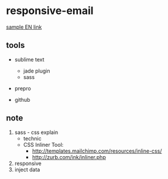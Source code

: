 # responsive-email

[sample EN link](https://rawgit.com/cromozooom/responsive-email/master/v02/index_en.html "fiorentina")


## tools
- sublime text
	- jade plugin
	- sass
- prepro

- github

## note
1. sass - css explain
	- technic
	- CSS Inliner Tool:
		- http://templates.mailchimp.com/resources/inline-css/
		- http://zurb.com/ink/inliner.php
2. responsive
3. inject data

